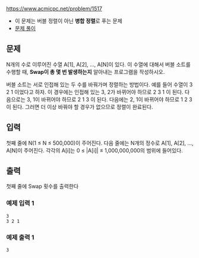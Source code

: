 https://www.acmicpc.net/problem/1517
- 이 문제는 버블 정렬이 아닌 **병합 정렬**로 푸는 문제
- [문제 풀이](https://www.notion.so/senghyeon/3-f989fbd55dde4f0aae79daca8e73ef7c?pvs=4)

## 문제
N개의 수로 이루어진 수열 A[1], A[2], …, A[N]이 있다. 이 수열에 대해서 버블 소트를 수행할 때, **Swap이 총 몇 번 발생하는지** 알아내는 프로그램을 작성하시오.

버블 소트는 서로 인접해 있는 두 수를 바꿔가며 정렬하는 방법이다. 예를 들어 수열이 3 2 1 이었다고 하자. 이 경우에는 인접해 있는 3, 2가 바뀌어야 하므로 2 3 1 이 된다. 다음으로는 3, 1이 바뀌어야 하므로 2 1 3 이 된다. 다음에는 2, 1이 바뀌어야 하므로 1 2 3 이 된다. 그러면 더 이상 바꿔야 할 경우가 없으므로 정렬이 완료된다.

## 입력
첫째 줄에 N(1 ≤ N ≤ 500,000)이 주어진다. 다음 줄에는 N개의 정수로 A[1], A[2], …, A[N]이 주어진다. 각각의 A[i]는 0 ≤ |A[i]| ≤ 1,000,000,000의 범위에 들어있다.

## 출력
첫째 줄에 Swap 횟수를 출력한다

### 예제 입력 1 
```
3
3 2 1
```
### 예제 출력 1 
```
3
```

